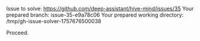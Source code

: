 Issue to solve: https://github.com/deep-assistant/hive-mind/issues/35
Your prepared branch: issue-35-e9a78c06
Your prepared working directory: /tmp/gh-issue-solver-1757676500038

Proceed.